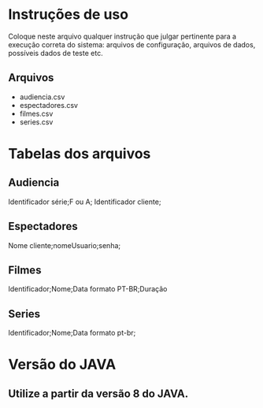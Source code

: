 # Instruções de uso

Coloque neste arquivo qualquer instrução que julgar pertinente para a execução correta do sistema: arquivos de configuração, arquivos de dados, possíveis dados de teste etc.

## Arquivos

 
- audiencia.csv
- espectadores.csv
- filmes.csv
- series.csv

# Tabelas dos arquivos
## Audiencia
Identificador série;F ou A; Identificador cliente;

## Espectadores
Nome cliente;nomeUsuario;senha;

## Filmes
Identificador;Nome;Data formato PT-BR;Duração

## Series
Identificador;Nome;Data formato pt-br;

# Versão do JAVA

## Utilize a partir da versão 8 do JAVA.

